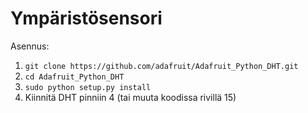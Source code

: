 # Ympäristösensori
Asennus:
1. `git clone https://github.com/adafruit/Adafruit_Python_DHT.git`
2. `cd Adafruit_Python_DHT`
3. `sudo python setup.py install`
4. Kiinnitä DHT pinniin 4 (tai muuta koodissa rivillä 15)
